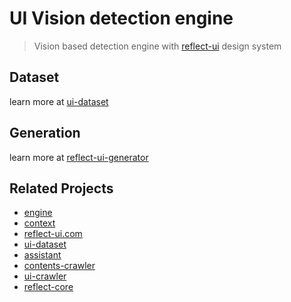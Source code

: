# UI Vision detection engine
> Vision based detection engine with [reflect-ui](https://reflect-ui.com) design system


## Dataset
learn more at [ui-dataset](https://github.com/bridgedxyz/ui-dataset)

## Generation
learn more at [reflect-ui-generator](https://github.com/bridgedxyz/reflect-ui-generator)

## Related Projects
- [engine](https://github.com/bridgedxyz/engine)
- [context](https://github.com/bridgedxyz/context)
- [reflect-ui.com](https://github.com/bridgedxyz/reflect-ui.com)
- [ui-dataset](https://github.com/bridgedxyz/ui-dataset)
- [assistant](https://github.com/bridgedxyz/assistant)
- [contents-crawler](https://github.com/bridgedxyz/contents-crawler)
- [ui-crawler](https://github.com/bridgedxyz/ui-crawler)
- [reflect-core](https://github.com/bridgedxyz/reflect-core-ts)
